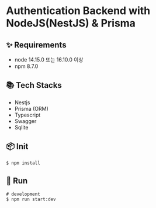 # Authentication Backend with NodeJS(NestJS) & Prisma

## ✨ Requirements

- node 14.15.0 또는 16.10.0 이상
- npm 8.7.0

## 📚 Tech Stacks

- Nestjs
- Prisma (ORM)
- Typescript
- Swagger
- Sqlite

## 📦 Init

```shell
$ npm install
```

## 🔨 Run

```shell
# development
$ npm run start:dev
```